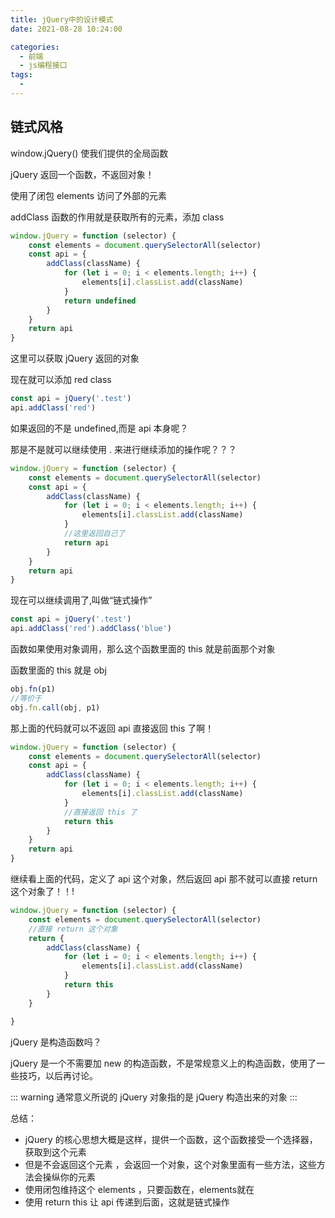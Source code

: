 ```yaml
---
title: jQuery中的设计模式
date: 2021-08-28 10:24:00

categories:
  - 前端
  - js编程接口
tags:
  - 
---
```

## 链式风格

window.jQuery() 使我们提供的全局函数

jQuery 返回一个函数，不返回对象！

使用了闭包 elements 访问了外部的元素

addClass 函数的作用就是获取所有的元素，添加 class

```js
window.jQuery = function (selector) {
    const elements = document.querySelectorAll(selector)
    const api = {
        addClass(className) {
            for (let i = 0; i < elements.length; i++) {
                elements[i].classList.add(className)
            }
            return undefined
        }
    }
    return api
}
```

这里可以获取 jQuery 返回的对象

现在就可以添加 red class

```js
const api = jQuery('.test')
api.addClass('red')
```

如果返回的不是 undefined,而是 api 本身呢？

那是不是就可以继续使用 . 来进行继续添加的操作呢？？？

```js
window.jQuery = function (selector) {
    const elements = document.querySelectorAll(selector)
    const api = {
        addClass(className) {
            for (let i = 0; i < elements.length; i++) {
                elements[i].classList.add(className)
            }
            //这里返回自己了
            return api
        }
    }
    return api
}
```

现在可以继续调用了,叫做“链式操作”

```js
const api = jQuery('.test')
api.addClass('red').addClass('blue')
```

函数如果使用对象调用，那么这个函数里面的 this 就是前面那个对象

函数里面的 this 就是 obj

```js
obj.fn(p1)
//等价于
obj.fn.call(obj, p1)
```

那上面的代码就可以不返回 api 直接返回 this 了啊！

```js
window.jQuery = function (selector) {
    const elements = document.querySelectorAll(selector)
    const api = {
        addClass(className) {
            for (let i = 0; i < elements.length; i++) {
                elements[i].classList.add(className)
            }
            //直接返回 this 了
            return this
        }
    }
    return api
}
```

继续看上面的代码，定义了 api 这个对象，然后返回 api 那不就可以直接 return 这个对象了！！!

```js
window.jQuery = function (selector) {
    const elements = document.querySelectorAll(selector)
    //直接 return 这个对象
    return {
        addClass(className) {
            for (let i = 0; i < elements.length; i++) {
                elements[i].classList.add(className)
            }
            return this
        }
    }

}
```
jQuery 是构造函数吗？

jQuery 是一个不需要加 new 的构造函数，不是常规意义上的构造函数，使用了一些技巧，以后再讨论。

::: warning
通常意义所说的 jQuery 对象指的是 jQuery 构造出来的对象
:::

总结：

- jQuery 的核心思想大概是这样，提供一个函数，这个函数接受一个选择器，获取到这个元素
- 但是不会返回这个元素 ，会返回一个对象，这个对象里面有一些方法，这些方法会操纵你的元素
- 使用闭包维持这个 elements ，只要函数在，elements就在
- 使用 return this 让 api 传递到后面，这就是链式操作


